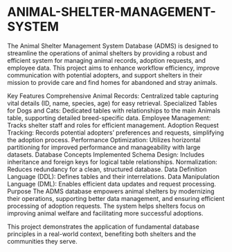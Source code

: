 # ANIMAL-SHELTER-MANAGEMENT-SYSTEM
The Animal Shelter Management System Database (ADMS) is designed to streamline the operations of animal shelters by providing a robust and efficient system for managing animal records, adoption requests, and employee data. This project aims to enhance workflow efficiency, improve communication with potential adopters, and support shelters in their mission to provide care and find homes for abandoned and stray animals.

Key Features
Comprehensive Animal Records: Centralized table capturing vital details (ID, name, species, age) for easy retrieval.
Specialized Tables for Dogs and Cats: Dedicated tables with relationships to the main Animals table, supporting detailed breed-specific data.
Employee Management: Tracks shelter staff and roles for efficient management.
Adoption Request Tracking: Records potential adopters’ preferences and requests, simplifying the adoption process.
Performance Optimization: Utilizes horizontal partitioning for improved performance and manageability with large datasets.
Database Concepts Implemented
Schema Design: Includes inheritance and foreign keys for logical table relationships.
Normalization: Reduces redundancy for a clean, structured database.
Data Definition Language (DDL): Defines tables and their interrelations.
Data Manipulation Language (DML): Enables efficient data updates and request processing.
Purpose
The ADMS database empowers animal shelters by modernizing their operations, supporting better data management, and ensuring efficient processing of adoption requests. The system helps shelters focus on improving animal welfare and facilitating more successful adoptions.

This project demonstrates the application of fundamental database principles in a real-world context, benefiting both shelters and the communities they serve.
